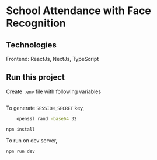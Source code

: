 # School Attendance with Face Recognition

## Technologies

Frontend: ReactJs, NextJs, TypeScript

## Run this project

Create `.env` file with following variables

```

```

To generate `SESSION_SECRET` key,

```bash
    openssl rand -base64 32
```

```bash
npm install
```

To run on dev server,

```bash
npm run dev
```
